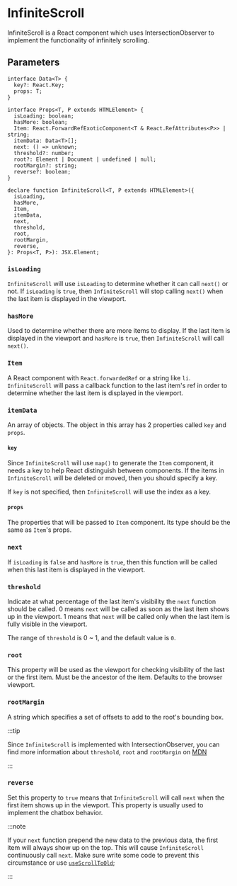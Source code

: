 ---
---

# InfiniteScroll

InfiniteScroll is a React component which uses IntersectionObserver to implement the functionality of infinitely scrolling.

## Parameters

```tsx
interface Data<T> {
  key?: React.Key;
  props: T;
}

interface Props<T, P extends HTMLElement> {
  isLoading: boolean;
  hasMore: boolean;
  Item: React.ForwardRefExoticComponent<T & React.RefAttributes<P>> | string;
  itemData: Data<T>[];
  next: () => unknown;
  threshold?: number;
  root?: Element | Document | undefined | null;
  rootMargin?: string;
  reverse?: boolean;
}

declare function InfiniteScroll<T, P extends HTMLElement>({
  isLoading,
  hasMore,
  Item,
  itemData,
  next,
  threshold,
  root,
  rootMargin,
  reverse,
}: Props<T, P>): JSX.Element;
```

### `isLoading`

`InfiniteScroll` will use `isLoading` to determine whether it can call `next()` or not. If `isLoading` is `true`, then `InfiniteScroll` will stop calling `next()` when the last item is displayed in the viewport.

### `hasMore`

Used to determine whether there are more items to display. If the last item is displayed in the viewport and `hasMore` is `true`, then `InfiniteScroll` will call `next()`.

### `Item`

A React component with `React.forwardedRef` or a string like `li`. `InfiniteScroll` will pass a callback function to the last item's ref in order to determine whether the last item is displayed in the viewport.

### `itemData`

An array of objects. The object in this array has 2 properties called `key` and `props`.

#### `key`

Since `InfiniteScroll` will use `map()` to generate the `Item` component, it needs a key to help React distinguish between components. If the items in `InfiniteScroll` will be deleted or moved, then you should specify a key.

If `key` is not specified, then `InfiniteScroll` will use the index as a key.

#### `props`

The properties that will be passed to `Item` component. Its type should be the same as `Item`'s props.

### `next`

If `isLoading` is `false` and `hasMore` is `true`, then this function will be called when this last item is displayed in the viewport.

### `threshold`

Indicate at what percentage of the last item's visibility the `next` function should be called. 0 means `next` will be called as soon as the last item shows up in the viewport. 1 means that `next` will be called only when the last item is fully visible in the viewport.

The range of `threshold` is 0 ~ 1, and the default value is `0`.

### `root`

This property will be used as the viewport for checking visibility of the last or the first item. Must be the ancestor of the item. Defaults to the browser viewport.

### `rootMargin`

A string which specifies a set of offsets to add to the root's bounding box.

:::tip

Since `InfiniteScroll` is implemented with IntersectionObserver, you can find more information about `threshold`, `root` and `rootMargin` on [MDN](https://developer.mozilla.org/en-US/docs/Web/API/Intersection_Observer_API)

:::

### `reverse`

Set this property to `true` means that `InfiniteScroll` will call `next` when the first item shows up in the viewport. This property is usually used to implement the chatbox behavior.

:::note

If your `next` function prepend the new data to the previous data, the first item will always show up on the top. This will cause `InfiniteScroll` continuously call `next`. Make sure write some code to prevent this circumstance or use [`useScrollToOld`](./useScrollToOld.md);

:::
